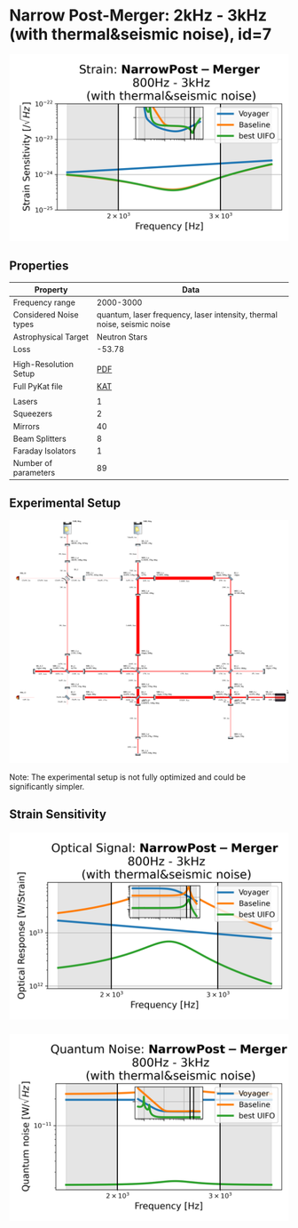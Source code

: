 # Narrow Post-Merger: 2kHz - 3kHz (with thermal&seismic noise), id=7
<p align="center"><img src="strain.png" alt="Plot of Strain" width="666px"></p>

## Properties
| Property                              | Data                                                       |
| ------------------------------------- | ----------------------------------------------------------------- |
| Frequency range                   | 2000-3000 |
| Considered Noise types                   | quantum, laser frequency, laser intensity, thermal noise, seismic noise |
| Astrophysical Target                   | Neutron Stars |
| Loss               | -53.78 |
|               |  |
| High-Resolution Setup | [PDF](setup.pdf) |
| Full PyKat file       | [KAT](CFGS_6_-53.78_89_7351995643_0_8136831880.txt) |
|               |  |
| Lasers |  1 |
| Squeezers |  2 |
| Mirrors |  40 |
| Beam Splitters |  8 |
| Faraday Isolators |  1 |
| Number of parameters  | 89 |
## Experimental Setup
<p align="center"><img src="setup.png" alt="setup" width="666px"></p>

Note: The experimental setup is not fully optimized and could be significantly simpler.

## Strain Sensitivity<p align="center"><img src="signal.png" alt="Plot of Signal" width="666px"></p>

<p align="center"><img src="noise.png" alt="Plot of Noise" width="666px"></p>

